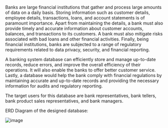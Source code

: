 Banks are large financial institutions that gather and process large amounts of data on a daily basis. Storing information such as customer details, employee details, transactions, loans, and account statements is of paramount importance. Apart from maintaining the details, a bank must also provide timely and accurate information about customer accounts, balances, and transactions to its customers. A bank must also mitigate risks associated with bad loans and other financial activities. 
Finally, being financial institutions, banks are subjected to a range of regulatory requirements related to data privacy, security, and financial reporting.

A banking system database can efficiently store and manage up-to-date records, reduce errors, and improve the overall efficiency of their operations. It will also enable the banks to offer better customer service.
Lastly, a database would help the bank comply with financial regulations by maintaining accurate and up-to-date records and providing the necessary information for audits and regulatory reporting.

The target users for this database are bank representatives, bank tellers, bank product sales representatives, and bank managers.

ERD Diagram of the designed database:

![image](https://github.com/Balaji-Bharadwaj/Bank-Database-Management-System/assets/63492328/94f25bf3-ceef-4093-a67f-ceb946bfc445)
